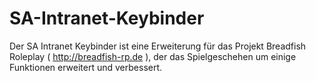 # SA-Intranet-Keybinder
Der SA Intranet Keybinder ist eine Erweiterung für das Projekt Breadfish Roleplay ( http://breadfish-rp.de ), der das Spielgeschehen um einige Funktionen erweitert und verbessert.
